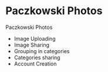 # Paczkowski Photos
Paczkowski Photos
* Image Uploading
* Image Sharing
* Grouping in categories
* Categories sharing
* Account Creation
